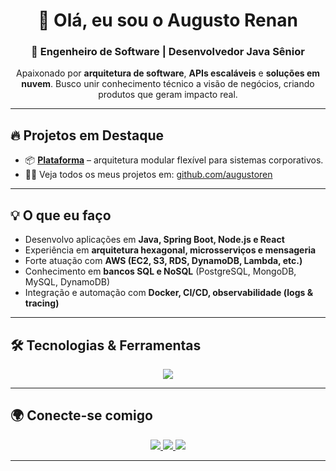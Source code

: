 <h1 align="center">👋 Olá, eu sou o Augusto Renan</h1>
<h3 align="center">🚀 Engenheiro de Software | Desenvolvedor Java Sênior</h3>

<p align="center">
Apaixonado por <b>arquitetura de software</b>, <b>APIs escaláveis</b> e <b>soluções em nuvem</b>.  
Busco unir conhecimento técnico a visão de negócios, criando produtos que geram impacto real.  
</p>

---

## 🔥 Projetos em Destaque
- 📦 [**Plataforma**](https://github.com/Augusto-Lucas-Sistemas/plataforma) – arquitetura modular flexível para sistemas corporativos.  
- 👨‍💻 Veja todos os meus projetos em: [github.com/augustoren](https://github.com/augustoren)

---

## 💡 O que eu faço
- Desenvolvo aplicações em **Java, Spring Boot, Node.js e React**  
- Experiência em **arquitetura hexagonal, microsserviços e mensageria**  
- Forte atuação com **AWS (EC2, S3, RDS, DynamoDB, Lambda, etc.)**  
- Conhecimento em **bancos SQL e NoSQL** (PostgreSQL, MongoDB, MySQL, DynamoDB)  
- Integração e automação com **Docker, CI/CD, observabilidade (logs & tracing)**  

---

## 🛠️ Tecnologias & Ferramentas
<p align="center">
  <img src="https://skillicons.dev/icons?i=java,spring,hibernate,nodejs,react,typescript,javascript,python,aws,docker,mongodb,postgres,mysql,sqlite,git,linux,bash,postman" />
</p>

---

## 🌍 Conecte-se comigo
<p align="center">
  <a href="https://linkedin.com/in/augustoren" target="_blank">
    <img src="https://img.shields.io/badge/-LinkedIn-0A66C2?style=for-the-badge&logo=linkedin&logoColor=white"/>
  </a>
  <a href="https://instagram.com/augustoren" target="_blank">
    <img src="https://img.shields.io/badge/-Instagram-E4405F?style=for-the-badge&logo=instagram&logoColor=white"/>
  </a>
  <a href="mailto:augustorenanss@gmail.com">
    <img src="https://img.shields.io/badge/-Email-D14836?style=for-the-badge&logo=gmail&logoColor=white"/>
  </a>
</p>

---
